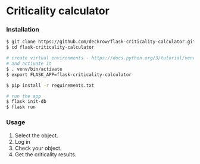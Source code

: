# Criticality calculator

### Installation

```bash
$ git clone https://github.com/deckrow/flask-criticality-calculator.git
$ cd flask-criticality-calculator

# create virtual environments - https://docs.python.org/3/tutorial/venv.html
# and activate it
$ . venv/bin/activate
$ export FLASK_APP=flask-criticality-calculator

$ pip install -r requirements.txt

# run the app
$ flask init-db
$ flask run
```

### Usage

1. Select the object.
2. Log in
3. Check your object.
4. Get the criticality results.


